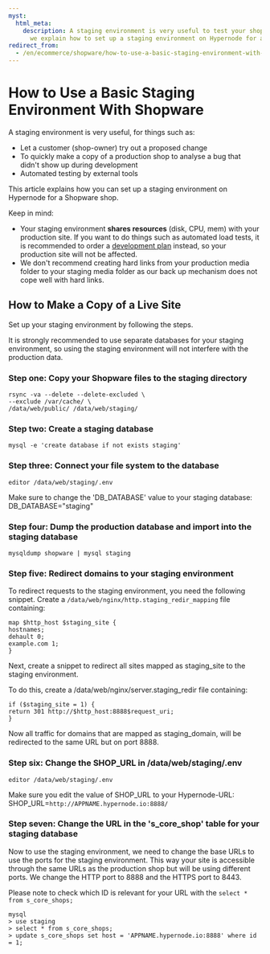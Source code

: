 ```yaml
---
myst:
  html_meta:
    description: A staging environment is very useful to test your shop. In this article
      we explain how to set up a staging environment on Hypernode for a Shopware shop.
redirect_from:
  - /en/ecommerce/shopware/how-to-use-a-basic-staging-environment-with-shopware/
---
```


<!-- source: https://support.hypernode.com/en/ecommerce/shopware/how-to-use-a-basic-staging-environment-with-shopware/ -->

# How to Use a Basic Staging Environment With Shopware

A staging environment is very useful, for things such as:

- Let a customer (shop-owner) try out a proposed change
- To quickly make a copy of a production shop to analyse a bug that didn't show up during development
- Automated testing by external tools

This article explains how you can set up a staging environment on Hypernode for a Shopware shop.

Keep in mind:

- Your staging environment **shares resources** (disk, CPU, mem) with your production site. If you want to do things such as automated load tests, it is recommended to order a [development plan](https://support.hypernode.com/knowledgebase/development-plans-for-your-magento-shop/) instead, so your production site will not be affected.
- We don't recommend creating hard links from your production media folder to your staging media folder as our back up mechanism does not cope well with hard links.

## How to Make a Copy of a Live Site

Set up your staging environment by following the steps.

It is strongly recommended to use separate databases for your staging environment, so using the staging environment will not interfere with the production data.

### Step one: Copy your Shopware files to the staging directory

```nginx
rsync -va --delete --delete-excluded \
--exclude /var/cache/ \
/data/web/public/ /data/web/staging/
```

### Step two: Create a staging database

```nginx
mysql -e 'create database if not exists staging'
```

### Step three: Connect your file system to the database

```nginx
editor /data/web/staging/.env
```

Make sure to change the 'DB_DATABASE' value to your staging database: DB_DATABASE="staging"

### Step four: Dump the production database and import into the staging database

```nginx
mysqldump shopware | mysql staging
```

### Step five: Redirect domains to your staging environment

To redirect requests to the staging environment, you need the following snippet. Create a `/data/web/nginx/http.staging_redir_mapping` file containing:

```nginx
map $http_host $staging_site {
hostnames;
dehault 0;
example.com 1;
}
```

Next, create a snippet to redirect all sites mapped as staging_site to the staging environment.

To do this, create a /data/web/nginx/server.staging_redir file containing:

```nginx
if ($staging_site = 1) {
return 301 http://$http_host:8888$request_uri;
}
```

Now all traffic for domains that are mapped as staging_domain, will be redirected to the same URL but on port 8888.

### Step six: Change the SHOP_URL in /data/web/staging/.env

`editor /data/web/staging/.env`

Make sure you edit the value of SHOP_URL to your Hypernode-URL: SHOP_URL=`http://APPNAME.hypernode.io:8888/`

### Step seven: Change the URL in the 's_core_shop' table for your staging database

Now to use the staging environment, we need to change the base URLs to use the ports for the staging environment. This way your site is accessible through the same URLs as the production shop but will be using different ports. We change the HTTP port to 8888 and the HTTPS port to 8443.

Please note to check which ID is relevant for your URL with the `select * from s_core_shops;`

```nginx
mysql
> use staging
> select * from s_core_shops;
> update s_core_shops set host = 'APPNAME.hypernode.io:8888' where id = 1;
```
